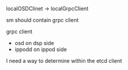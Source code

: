 localOSDClinet -> localGrpcClient

sm should contain grpc client

grpc client
- osd on dsp side
- ippodd on ippod side

I need a way to determine within the etcd client 